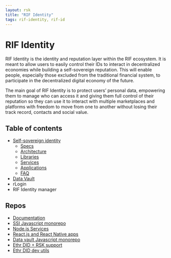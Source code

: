 ```yaml
---
layout: rsk
title: "RIF Identity"
tags: rif-identity, rif-id
---
```


# RIF Identity

RIF Identity is the identity and reputation layer within the RIF ecosystem. It is meant to allow users to easily control their IDs to interact in decentralized economies while building a self-sovereign reputation. This will enable people, especially those excluded from the traditional financial system, to participate in the decentralized digital economy of the future.

The main goal of RIF Identity is to protect users’ personal data, empowering them to manage who can access it and giving them full control of their reputation so they can use it to interact with multiple marketplaces and platforms with freedom to move from one to another without losing their track record, contacts and social value.

## Table of contents

- [Self-sovereign identity](ssi)
    - [Specs](ssi/specs)
    - [Architecture](ssi/architecture)
    - [Libraries](ssi/libraries)
    - [Services](ssi/services)
    - [Applications](ssi/applications)
    - [FAQ](ssi/faq)
- [Data Vault](data-vault)
- rLogin
- RIF Identity manager

## Repos

- [Documentation](https://github.com/rsksmart/rif-identity-docs)
- [SSI Javascript monorepo](https://github.com/rsksmart/rif-identity.js)
- [Node.js Services](https://github.com/rsksmart/rif-identity-services)
- [React.js and React Native apps](https://github.com/rsksmart/rif-identity-ui)
- [Data vault Javascript monorepo](https://github.com/rsksmart/rif-data-vault)
- [Ethr DID + RSK support](https://github.com/rsksmart/ethr-did)
- [Ethr DID dev utils](https://github.com/rsksmart/ethr-did-utils)

<!--
- [rLogin](https://github.com/rsksmart/rLogin)
- [RIF Identity manager](https://github.com/rsksmart/rif-identity-manager)
-->

